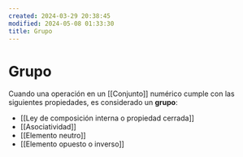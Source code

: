 ```yaml
---
created: 2024-03-29 20:38:45
modified: 2024-05-08 01:33:30
title: Grupo
---
```


# Grupo

Cuando una operación en un [[Conjunto]] numérico cumple con las siguientes propiedades, es considerado un **grupo**:

- [[Ley de composición interna o propiedad cerrada]]
- [[Asociatividad]]
- [[Elemento neutro]]
- [[Elemento opuesto o inverso]]
